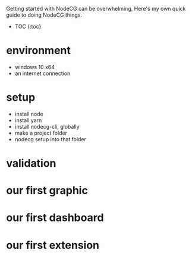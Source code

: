 Getting started with NodeCG can be overwhelming.
Here's my own quick guide to doing NodeCG things.

* TOC
{:toc}

# environment
* windows 10 x64
* an internet connection

# setup
* install node
* install yarn
* install nodecg-cli, globally
* make a project folder
* nodecg setup into that folder

# validation

# our first graphic

# our first dashboard

# our first extension
